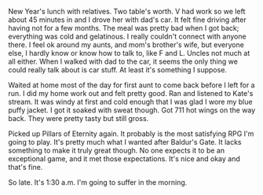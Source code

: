 New Year's lunch with relatives. Two table's worth. V had work so we left about 45 minutes in and I drove her with dad's car. It felt fine driving after having not for a few months. The meal was pretty bad when I got back; everything was cold and gelatinous. I really couldn't connect with anyone there. I feel ok around my aunts, and mom's brother's wife, but everyone else, I hardly know or know how to talk to, like F and L. Uncles not much at all either. When I walked with dad to the car, it seems the only thing we could really talk about is car stuff. At least it's something I suppose.

Waited at home most of the day for first aunt to come back before I left for a run. I did my home work out and felt pretty good. Ran and listened to Kate's stream. It was windy at first and cold enough that I was glad I wore my blue puffy jacket. I got it soaked with sweat though. Got 711 hot wings on the way back. They were pretty tasty but still gross.

Picked up Pillars of Eternity again. It probably is the most satisfying RPG I'm going to play. It's pretty much what I wanted after Baldur's Gate. It lacks something to make it truly great though. No one expects it to be an exceptional game, and it met those expectations. It's nice and okay and that's fine.

So late. It's 1:30 a.m. I'm going to suffer in the morning.
